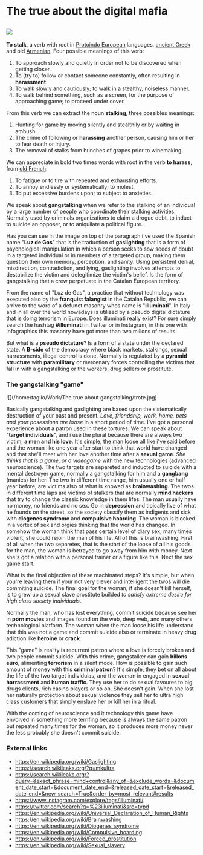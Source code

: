 # The true about the digital mafia

## ![](/home/taglio/Pictures/luzdegas.jpg)

**To stalk**, a verb with root in [Protoindo European](https://en.wikipedia.org/wiki/Indo-European_languages) languages, [ancient Greek](<https://en.wikipedia.org/wiki/Ancient_Greek>) and old [Armenian](<https://en.wikipedia.org/wiki/Classical_Armenian>). Four possible meanings of this verb:

1. To approach slowly and quietly in order not to be discovered when getting closer.
2. To (try to) follow or contact someone constantly, often resulting in **harassment**. 
3. To walk slowly and cautiously; to walk in a stealthy, noiseless manner. 
4. To walk behind something, such as a screen, for the purpose of approaching game; to proceed under cover.

From this verb we can extract the noun **stalking**, three possibles meanings:

1. Hunting for game by moving silently and stealthily or by waiting in ambush.
2. The crime of following or **harassing** another person, causing him or her to fear death or injury.	
3. The removal of stalks from bunches of grapes prior to winemaking.

We can appreciate in bold two times words with root in the verb **to harass**, from [old French](<https://en.wikipedia.org/wiki/Old_French>):

1. To fatigue or to tire with repeated and exhausting efforts. 
2. To annoy endlessly or systematically; to molest. 
3. To put excessive burdens upon; to subject to anxieties. 

We speak about **gangstalking** when we refer to the stalking of an individual by a large number of people who coordinate their stalking activities. Normally used by criminals organizations to claim a drogue debt, to induct to suicide an opposer, or to aniquilate a political figure. 

Has you can see in the image on top of the paragraph i've used the Spanish name "**Luz de Gas**" that is the traduction of **gaslighting** that is a form of psychological manipulation in which a person seeks to sow seeds of doubt in a targeted individual or in members of a targeted group, making them question their own memory, perception, and sanity. Using persistent denial, misdirection, contradiction, and lying, gaslighting involves attempts to destabilize the victim and delegitimize the victim's belief. Is the form of gangstalking that a crew perpetuate in the Catalan European territory. 

From the name of "Luz de Gas", a practice that without technology was executed also by the **franquist falangist** in the Catalan Republic, we can arrive to the word of a defunct masonry whos name is "**illuminati**". In Italy and in all over the world nowadays is utilized by a pseudo digital dictature that is doing terrorism in Europe. Does illuminati really exist? For sure simply search the hashtag **#illuminati** in Twitter or in Instagram, in this one with infographics this masonry have got more than two millons of results.

But what is a **pseudo dictature**? Is a form of a state under the declared state. A **B-side** of the democracy where black markets, stalkings, sexual harrassments, illegal control is done. Normally is regulated by a **pyramid structure** with **paramilitary** or mercenary forces controlling the victims that fall in with a gangstalking or the workers, drug sellers or prostitute. 



### The gangstalking "game"

![](/home/taglio/Work/The true about gangstalking/trote.jpg)

Basically gangstalking and gaslighting are based upon the sistematically destruction of your past and present. *Love, friendship, work, home, pets and your posessions are loose* in a short period of time. I've got a personal experience about a patron used in these tortures. We can speak about "**target individuals**", and i use the plural because there are always two victim, **a men and his love**. It's simple, the man loose all like i've said before and the woman like one year after start to think that world have changed and that she'll meet with her love another time after a **sexual game**. *She thinks that is a game, or a videogame* with the new technologies (advanced neuroscience). The two targets are separeted and inducted to suicide with a mental destroyer game, normally a gangstalking for him and a **gangbang** (manies) for her. The two in different time range, him usually one or half year before, are victims also of what is knowed as **brainwashing**. The twos in different time laps are victims of stalkers that are normally **mind hackers** that try to change the classic knowledge in them lifes. The man usually have no money, no friends and no sex. Go in **depression** and tipically live of what he founds on the street, so the society classify them as indigents and sick with **diogenes syndrome** and **compulsive hoarding**. The woman is blocked in a vortex of sex and orgies thinking that the world has changed. In somehow the woman think that pass certain level of diary sex, many times violent, she could rejoin the man of his life. All of this is brainwashing. First of all when the two separetes, that is the start of the loose of all his goods for the man, the woman is betrayed to go away from him with money. Next she's got a relation with a personal trainer or a figure like this. Next the sex game start. 

What is the final objective of these machinated steps? It's simple, but when you're leaving them if your not very clever and intelligent the twos will die commiting suicide. The final goal for the woman, if she doesn't kill herself, is to grew up a sexual slave prostitute builded *to satisfy extreme desire for high class society individuals*. 

Normally the man, who has lost everything, commit suicide because  see her in **porn movies** and images found on the web, deep web, and many others technological platform. The woman when the man loose his life understand that this was not a game and commit suicide also or terminate in heavy drug adiction like **heroine** or **crack**. 

This "game" is reality is recurrent patron where a love is forcely broken and two people commit suicide. With this crime, gangstalker can gain **billons euro**, alimenting **terrorism** in a silent mode. How is possible to gain such amount of money with this **criminal patron**? It's simple, they bet on all about the life of the two target individulas, and the woman in engaged in  **sexual harrassment** and **human traffic**. They use her to do sexual favoures to big drugs clients, rich casino players or so on. She doesn't gain. When she lost her naturally protection about sexual violence they sell her to ultra high class customers that simply enslave her or kill her in a ritual.

With the coming of neuroscience and it technology this game have envolved in something more terrifing because is always the same patron but repeated many times for the woman, so it produces more money never the less probably she doesn't commit suicide. 









### External links

- <https://en.wikipedia.org/wiki/Gaslighting>
- <https://search.wikileaks.org/?q=mkultra>
- <https://search.wikileaks.org/?query=&exact_phrase=mind+control&any_of=&exclude_words=&document_date_start=&document_date_end=&released_date_start=&released_date_end=&new_search=True&order_by=most_relevant#results>
- <https://www.instagram.com/explore/tags/illuminati/>
- <https://twitter.com/search?q=%23illuminati&src=typd>
- <https://en.wikipedia.org/wiki/Universal_Declaration_of_Human_Rights>
- <https://en.wikipedia.org/wiki/Brainwashing>
- <https://en.wikipedia.org/wiki/Diogenes_syndrome>
- <https://en.wikipedia.org/wiki/Compulsive_hoarding>
- <https://en.wikipedia.org/wiki/Forced_prostitution>
- <https://en.wikipedia.org/wiki/Sexual_slavery>
